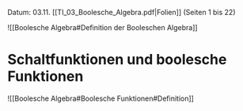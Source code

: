 Datum: 03.11.
[[TI_03_Boolesche_Algebra.pdf|Folien]] (Seiten 1 bis 22)

![[Boolesche Algebra#Definition der Booleschen Algebra]]

# Schaltfunktionen und boolesche Funktionen
![[Boolesche Algebra#Boolesche Funktionen#Definition]]
